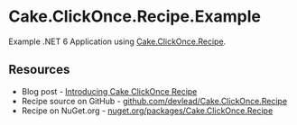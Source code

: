 # Cake.ClickOnce.Recipe.Example

Example .NET 6 Application using [Cake.ClickOnce.Recipe](https://github.com/devlead/Cake.ClickOnce.Recipe).

## Resources

- Blog post - [Introducing Cake ClickOnce Recipe](https://www.devlead.se/posts/2021/2021-03-03-introducing-cake-clickonce-recipe)
- Recipe source on GitHub - [github.com/devlead/Cake.ClickOnce.Recipe](https://github.com/devlead/Cake.ClickOnce.Recipe)
- Recipe on NuGet.org - [nuget.org/packages/Cake.ClickOnce.Recipe](https://www.nuget.org/packages/Cake.ClickOnce.Recipe/)
